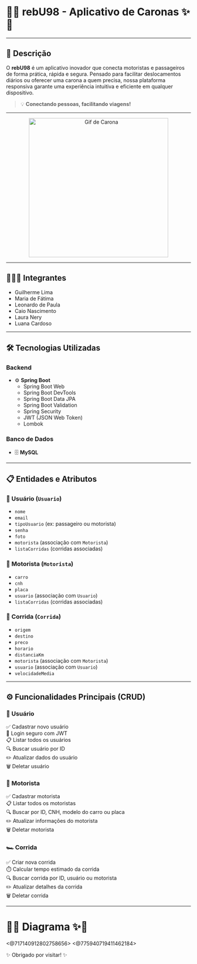 # 🚗✨ **rebU98 - Aplicativo de Caronas** ✨🚗

---

## 🌟 Descrição

O **rebU98** é um aplicativo inovador que conecta motoristas e passageiros de forma prática, rápida e segura. Pensado para facilitar deslocamentos diários ou oferecer uma carona a quem precisa, nossa plataforma responsiva garante uma experiência intuitiva e eficiente em qualquer dispositivo.

> 💡 **Conectando pessoas, facilitando viagens!**

---
</p>
<div style="text-align: center;">
  <img src="https://i0.wp.com/maracujaroxo.com/wp-content/uploads/2017/06/gif-carona-viajar-sem-dinheiro.gif?ssl=1" alt="Gif de Carona" width="380">
</div>

---

## 🧑‍🤝‍🧑 **Integrantes**

- Guilherme Lima  
- Maria de Fátima  
- Leonardo de Paula  
- Caio Nascimento  
- Laura Nery  
- Luana Cardoso  

---

## 🛠️ Tecnologias Utilizadas

### Backend
- ⚙️ **Spring Boot**
  - Spring Boot Web
  - Spring Boot DevTools
  - Spring Boot Data JPA
  - Spring Boot Validation
  - Spring Security
  -  JWT (JSON Web Token)
  - Lombok

### Banco de Dados
- 🗄️ **MySQL**

---

## 📋 Entidades e Atributos

### 👤 Usuário (`Usuario`)
- `nome`
- `email`
- `tipoUsuario` (ex: passageiro ou motorista)
- `senha`
- `foto`
- `motorista` (associação com `Motorista`)
- `listaCorridas` (corridas associadas)

### 🚗 Motorista (`Motorista`)
- `carro`
- `cnh`
- `placa`
- `usuario` (associação com `Usuario`)
- `listaCorridas` (corridas associadas)

### 🏁 Corrida (`Corrida`)
- `origem`
- `destino`
- `preco`
- `horario`
- `distanciaKm`
- `motorista` (associação com `Motorista`)
- `usuario` (associação com `Usuario`)
- `velocidadeMedia`

---

## ⚙️ Funcionalidades Principais (CRUD)

### 👤 Usuário
✅ Cadastrar novo usuário  
🔑 Login seguro com JWT  
📋 Listar todos os usuários  
🔍 Buscar usuário por ID  
✏️ Atualizar dados do usuário  
🗑️ Deletar usuário  

### 🚗 Motorista
✅ Cadastrar motorista  
📋 Listar todos os motoristas  
🔍 Buscar por ID, CNH, modelo do carro ou placa  
✏️ Atualizar informações do motorista  
🗑️ Deletar motorista  

### 🏎️ Corrida
✅ Criar nova corrida  
⏱️ Calcular tempo estimado da corrida  
🔍 Buscar corrida por ID, usuário ou motorista  
✏️ Atualizar detalhes da corrida  
🗑️ Deletar corrida  

---
# 🎨✨ Diagrama ✨🎨

<@717140912802758656> <@775940719411462184>

✨ Obrigado por visitar! ✨
